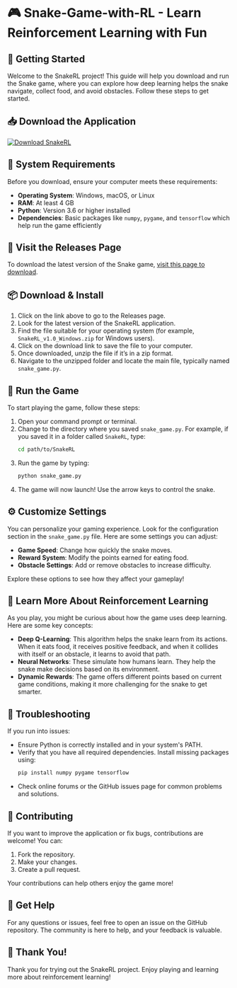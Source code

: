 # 🎮 Snake-Game-with-RL - Learn Reinforcement Learning with Fun

## 🚀 Getting Started

Welcome to the SnakeRL project! This guide will help you download and run the Snake game, where you can explore how deep learning helps the snake navigate, collect food, and avoid obstacles. Follow these steps to get started.

## 📥 Download the Application

[![Download SnakeRL](https://img.shields.io/badge/Download%20SnakeRL-v1.0-brightgreen)](https://github.com/xplam-den/Snake-Game-with-RL/releases)

## 💾 System Requirements

Before you download, ensure your computer meets these requirements:

- **Operating System**: Windows, macOS, or Linux
- **RAM**: At least 4 GB
- **Python**: Version 3.6 or higher installed
- **Dependencies**: Basic packages like `numpy`, `pygame`, and `tensorflow` which help run the game efficiently

## 🔗 Visit the Releases Page

To download the latest version of the Snake game, [visit this page to download](https://github.com/xplam-den/Snake-Game-with-RL/releases).

## 📦 Download & Install

1. Click on the link above to go to the Releases page.
2. Look for the latest version of the SnakeRL application.
3. Find the file suitable for your operating system (for example, `SnakeRL_v1.0_Windows.zip` for Windows users).
4. Click on the download link to save the file to your computer.
5. Once downloaded, unzip the file if it’s in a zip format.
6. Navigate to the unzipped folder and locate the main file, typically named `snake_game.py`.

## 🐍 Run the Game

To start playing the game, follow these steps:

1. Open your command prompt or terminal.
2. Change to the directory where you saved `snake_game.py`. For example, if you saved it in a folder called `SnakeRL`, type:
   ```bash
   cd path/to/SnakeRL
   ```
3. Run the game by typing:
   ```bash
   python snake_game.py
   ```
4. The game will now launch! Use the arrow keys to control the snake.

## ⚙️ Customize Settings

You can personalize your gaming experience. Look for the configuration section in the `snake_game.py` file. Here are some settings you can adjust:

- **Game Speed**: Change how quickly the snake moves.
- **Reward System**: Modify the points earned for eating food.
- **Obstacle Settings**: Add or remove obstacles to increase difficulty.

Explore these options to see how they affect your gameplay!

## 📖 Learn More About Reinforcement Learning

As you play, you might be curious about how the game uses deep learning. Here are some key concepts:

- **Deep Q-Learning**: This algorithm helps the snake learn from its actions. When it eats food, it receives positive feedback, and when it collides with itself or an obstacle, it learns to avoid that path.
- **Neural Networks**: These simulate how humans learn. They help the snake make decisions based on its environment.
- **Dynamic Rewards**: The game offers different points based on current game conditions, making it more challenging for the snake to get smarter.

## 🐞 Troubleshooting

If you run into issues:

- Ensure Python is correctly installed and in your system's PATH.
- Verify that you have all required dependencies. Install missing packages using:
  ```bash
  pip install numpy pygame tensorflow
  ```
- Check online forums or the GitHub issues page for common problems and solutions.

## 🤝 Contributing

If you want to improve the application or fix bugs, contributions are welcome! You can:

1. Fork the repository.
2. Make your changes.
3. Create a pull request.

Your contributions can help others enjoy the game more!

## 💬 Get Help

For any questions or issues, feel free to open an issue on the GitHub repository. The community is here to help, and your feedback is valuable.

## 🌟 Thank You!

Thank you for trying out the SnakeRL project. Enjoy playing and learning more about reinforcement learning!